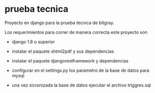 # prueba tecnica

Proyecto en django para la prueba tecnica de bitgray.

Los requerimientos para correr de manera correcta este proyecto son

- django 1.8 o superior
- instalar el paquete xhtml2pdf y sus dependencias
- instalar el paquete djangorestframework y dependencias

- configurar en el settings.py los parametro de la base de datos para mysql
- una vez sicronizada la base de datos ejecutar el archivo triggres.sql
